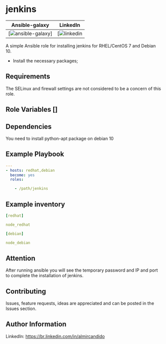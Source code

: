 # jenkins

|Ansible-galaxy|LinkedIn|
|--------------|------|
|[![ansible-galaxy](https://galaxy.ansible.com/acandid)]|[![linkedin](https://br.linkedin.com/in/almircandido)|


A simple Ansible role for installing jenkins for RHEL/CentOS 7 and Debian 10.

- Install the necessary packages;

Requirements 
------------

The SELinux and firewall settings are not considered to be a concern of this role.

Role Variables []
--------------

Dependencies
------------

You need to install python-apt package on debian 10 


Example Playbook
----------------
```yml
---
- hosts: redhat,debian
  become: yes
  roles:

    - /path/jenkins
```

Example inventory
-----------------
```yml
[redhat]

node_redhat

[debian]

node_debian

```

Attention
---------

After running ansible you will see the temporary password and IP and port to complete the installation of jenkins.

## Contributing

Issues, feature requests, ideas are appreciated and can be posted in the Issues section.


Author Information
------------------
LinkedIn: https://br.linkedin.com/in/almircandido
